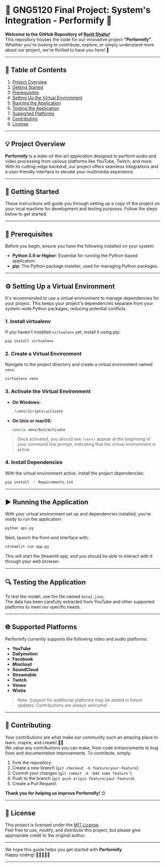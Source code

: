 
# 🎉 **GNG5120 Final Project: System's Integration - Performify** 🎉

**Welcome to the GitHub Repository of [Ronit Shahu](#)!**  
This repository houses the code for our innovative project **"Performify"**.  
Whether you're looking to contribute, explore, or simply understand more about our project, we're thrilled to have you here! 🚀

---

## 📌 **Table of Contents**
1. [Project Overview](#project-overview)
2. [Getting Started](#getting-started)
3. [Prerequisites](#prerequisites)
4. [Setting Up the Virtual Environment](#setting-up-a-virtual-environment)
5. [Running the Application](#running-the-application)
6. [Testing the Application](#testing-the-application)
7. [Supported Platforms](#supported-platforms)
8. [Contributing](#contributing)
9. [License](#license)

---

## 💡 **Project Overview**

**Performify** is a state-of-the-art application designed to perform audio and video processing from various platforms like YouTube, Twitch, and more. With its cutting-edge backend, our project offers seamless integrations and a user-friendly interface to elevate your multimedia experience.

---

## 🚀 **Getting Started**

These instructions will guide you through setting up a copy of the project on your local machine for development and testing purposes. Follow the steps below to get started:

---

## 🔧 **Prerequisites**

Before you begin, ensure you have the following installed on your system:

- **Python 3.9 or Higher**: Essential for running the Python-based application.
- **pip**: The Python package installer, used for managing Python packages.

---

## ⚙️ **Setting Up a Virtual Environment**

It's recommended to use a virtual environment to manage dependencies for your project. This keeps your project's dependencies separate from your system-wide Python packages, reducing potential conflicts.

### 1. **Install virtualenv**

If you haven't installed `virtualenv` yet, install it using pip:

```bash
pip install virtualenv
```

### 2. **Create a Virtual Environment**

Navigate to the project directory and create a virtual environment named `venv`:

```bash
virtualenv venv
```

### 3. **Activate the Virtual Environment**

- **On Windows:**

  ```bash
  .\venv\Scripts\activate
  ```

- **On Unix or macOS:**

  ```bash
  source venv/bin/activate
  ```

> Once activated, you should see `(venv)` appear at the beginning of your command line prompt, indicating that the virtual environment is active.

### 4. **Install Dependencies**

With the virtual environment active, install the project dependencies:

```bash
pip install -r Requirements.txt
```

---

## ▶️ **Running the Application**

With your virtual environment set up and dependencies installed, you're ready to run the application:

```bash
python api.py
```

Next, launch the front-end interface with:

```bash
streamlit run app.py
```

This will start the Streamlit app, and you should be able to interact with it through your web browser.

---

## 🔍 **Testing the Application**

To test the model, use the file named `beta2.json`.  
The data has been carefully extracted from YouTube and other supported platforms to meet our specific needs.

---

## 🌐 **Supported Platforms**

Performify currently supports the following video and audio platforms:

- **YouTube**
- **Dailymotion**
- **Facebook**
- **Mixcloud**
- **SoundCloud**
- **Streamable**
- **Twitch**
- **Vimeo**
- **Wistia**

> Note: Support for additional platforms may be added in future updates. Contributions are always welcome!

---

## 🤝 **Contributing**

Your contributions are what make our community such an amazing place to learn, inspire, and create! 🎨✨  
We value any contributions you can make, from code enhancements to bug fixes and documentation improvements. To contribute, simply:

1. Fork the repository.
2. Create a new branch (`git checkout -b feature/your-feature`).
3. Commit your changes (`git commit -m 'Add some feature'`).
4. Push to the branch (`git push origin feature/your-feature`).
5. Create a Pull Request.

**Thank you for helping us improve Performify!** 😊

---

## 📄 **License**

This project is licensed under the [MIT License](LICENSE).  
Feel free to use, modify, and distribute this project, but please give appropriate credit to the original author.

---

We hope this guide helps you get started with **Performify**.  
Happy coding! 👩‍💻👨‍💻✨

---

